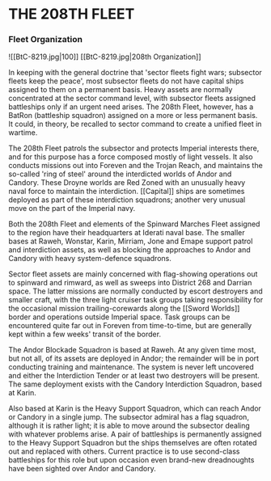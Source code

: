 # THE 208TH FLEET

### Fleet Organization
![[BtC-8219.jpg|100]]
[[BtC-8219.jpg|208th Organization]]

In keeping with the general doctrine that 'sector fleets fight wars; subsector fleets keep the peace', most subsector fleets do not have capital ships assigned to them on a permanent basis. Heavy assets are normally concentrated at the sector command level, with subsector fleets assigned battleships only if an urgent need arises. The 208th Fleet, however, has a BatRon (battleship squadron) assigned on a more or less permanent basis. It could, in theory, be recalled to sector command to create a unified fleet in wartime.

The 208th Fleet patrols the subsector and protects Imperial interests there, and for this purpose has a force composed mostly of light vessels. It also conducts missions out into Foreven and the Trojan Reach, and maintains the so-called 'ring of steel' around the interdicted worlds of Andor and Candory. These Droyne worlds are Red Zoned with an unusually heavy naval force to maintain the interdiction. [[Capital]] ships are sometimes deployed as part of these interdiction squadrons; another very unusual move on the part of the Imperial navy.

Both the 208th Fleet and elements of the Spinward Marches Fleet assigned to the region have their headquarters at Iderati naval base. The smaller bases at Raweh, Wonstar, Karin, Mirriam, Jone and Emape support patrol and interdiction assets, as well as blocking the approaches to Andor and Candory with heavy system-defence squadrons.

Sector fleet assets are mainly concerned with flag-showing operations out to spinward and rimward, as well as sweeps into District 268 and Darrian space. The latter missions are normally conducted by escort destroyers and smaller craft, with the three light cruiser task groups taking responsibility for the occasional mission trailing-corewards along the [[Sword Worlds]] border and operations outside Imperial space. Task groups can be encountered quite far out in Foreven from time-to-time, but are generally kept within a few weeks' transit of the border.

The Andor Blockade Squadron is based at Raweh. At any given time most, but not all, of its assets are deployed in Andor; the remainder will be in port conducting training and maintenance.
The system is never left uncovered and either the Interdiction Tender or at least two destroyers will be present. The same deployment exists with the Candory Interdiction Squadron, based at Karin.

Also based at Karin is the Heavy Support Squadron, which can reach Andor or Candory in a single jump. The subsector admiral has a flag squadron, although it is rather light; it is able to move around the subsector dealing with whatever problems arise. A pair of battleships is permanently assigned to the Heavy Support Squadron but the ships themselves are often rotated out and replaced with others. Current practice is to use second-class battleships for this role but upon occasion even brand-new dreadnoughts have been sighted over Andor and Candory.


